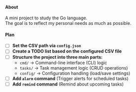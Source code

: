 #### About
A mini project to study the Go language.  
The goal is to reflect my personal needs as much as possible.

#### Plan
- [ ] **Set the CSV path via `config.json`**  
- [ ] **Create a TODO list based on the configured CSV file**  
- [ ] **Structure the project into three main parts:**  
  - `cmd/` → Command-line interface (CLI) logic  
  - `tasks/` → Task management logic (CRUD operations)  
  - `config/` → Configuration handling (load/save settings)  
- [ ] **Add `alarm` command** (Trigger alerts for scheduled tasks)  
- [ ] **Add `remind` command** (Remind about upcoming tasks)